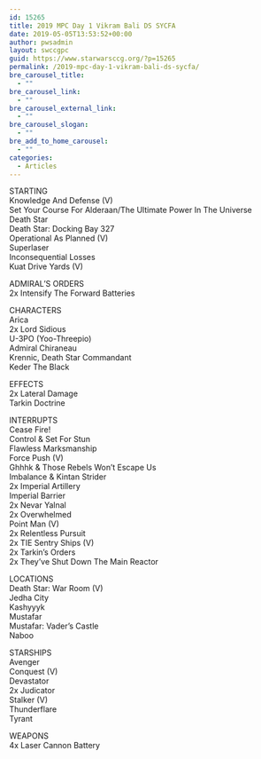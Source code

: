 ```yaml
---
id: 15265
title: 2019 MPC Day 1 Vikram Bali DS SYCFA
date: 2019-05-05T13:53:52+00:00
author: pwsadmin
layout: swccgpc
guid: https://www.starwarsccg.org/?p=15265
permalink: /2019-mpc-day-1-vikram-bali-ds-sycfa/
bre_carousel_title:
  - ""
bre_carousel_link:
  - ""
bre_carousel_external_link:
  - ""
bre_carousel_slogan:
  - ""
bre_add_to_home_carousel:
  - ""
categories:
  - Articles
---
```

STARTING  
Knowledge And Defense (V)  
Set Your Course For Alderaan/The Ultimate Power In The Universe  
Death Star  
Death Star: Docking Bay 327  
Operational As Planned (V)  
Superlaser  
Inconsequential Losses  
Kuat Drive Yards (V)

ADMIRAL’S ORDERS  
2x Intensify The Forward Batteries

CHARACTERS  
Arica  
2x Lord Sidious  
U-3PO (Yoo-Threepio)  
Admiral Chiraneau  
Krennic, Death Star Commandant  
Keder The Black

EFFECTS  
2x Lateral Damage  
Tarkin Doctrine

INTERRUPTS  
Cease Fire!  
Control & Set For Stun  
Flawless Marksmanship  
Force Push (V)  
Ghhhk & Those Rebels Won&#8217;t Escape Us  
Imbalance & Kintan Strider  
2x Imperial Artillery  
Imperial Barrier  
2x Nevar Yalnal  
2x Overwhelmed  
Point Man (V)  
2x Relentless Pursuit  
2x TIE Sentry Ships (V)  
2x Tarkin&#8217;s Orders  
2x They&#8217;ve Shut Down The Main Reactor

LOCATIONS  
Death Star: War Room (V)  
Jedha City  
Kashyyyk  
Mustafar  
Mustafar: Vader&#8217;s Castle  
Naboo

STARSHIPS  
Avenger  
Conquest (V)  
Devastator  
2x Judicator  
Stalker (V)  
Thunderflare  
Tyrant

WEAPONS  
4x Laser Cannon Battery